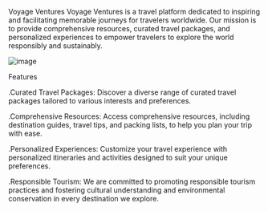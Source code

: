 Voyage Ventures
Voyage Ventures is a travel platform dedicated to inspiring and facilitating memorable journeys for travelers worldwide. Our mission is to provide comprehensive resources, curated travel packages, and personalized experiences to empower travelers to explore the world responsibly and sustainably.

![image](https://github.com/swetasingh8844/Travelling_Website/assets/120044039/7f04377b-bcfb-45b4-84e2-e6eae0021fee)

Features

.Curated Travel Packages: Discover a diverse range of curated travel packages tailored to various interests and preferences.

.Comprehensive Resources: Access comprehensive resources, including destination guides, travel tips, and packing lists, to help you plan your trip with ease.

.Personalized Experiences: Customize your travel experience with personalized itineraries and activities designed to suit your unique preferences.

.Responsible Tourism: We are committed to promoting responsible tourism practices and fostering cultural understanding and environmental conservation in every destination we explore.
